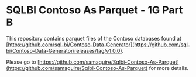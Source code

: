 # SQLBI Contoso As Parquet - 1G Part B

This repository contains parquet files of the Contoso databases found at [https://github.com/sql-bi/Contoso-Data-Generator](https://github.com/sql-bi/Contoso-Data-Generator/releases/tag/v1.0.0).

Please go to [https://github.com/samaguire/Sqlbi-Contoso-As-Parquet](https://github.com/samaguire/Sqlbi-Contoso-As-Parquet) for more details.
